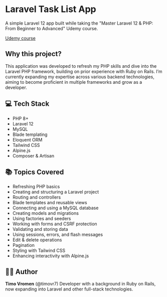 # Laravel Task List App

A simple Laravel 12 app built while taking the "Master Laravel 12 & PHP: From Beginner to Advanced" Udemy course.

[Udemy course](https://www.udemy.com/course/master-laravel-12-php-from-beginner-to-advanced/)



## Why this project?

This application was developed to refresh my PHP skills and dive into the Laravel PHP framework, building on prior experience with Ruby on Rails. 
I’m currently expanding my expertise across various backend technologies, aiming to become proficient in multiple frameworks and grow as a developer. 



## 💻 Tech Stack

- PHP 8+
- Laravel 12
- MySQL
- Blade templating
- Eloquent ORM
- Tailwind CSS
- Alpine.js
- Composer & Artisan



## 📚 Topics Covered

- Refreshing PHP basics
- Creating and structuring a Laravel project
- Routing and controllers
- Blade templates and reusable views
- Connecting and using a MySQL database
- Creating models and migrations
- Using factories and seeders
- Working with forms and CSRF protection
- Validating and storing data
- Using sessions, errors, and flash messages
- Edit & delete operations
- Pagination
- Styling with Tailwind CSS
- Enhancing interactivity with Alpine.js



## 🧑‍💻 Author

**Timo Vromen** (@timovr7)
Developer with a background in Ruby on Rails, now expanding into Laravel and other full-stack technologies.
